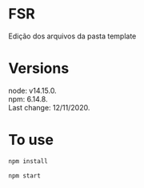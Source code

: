 # FSR
Edição dos arquivos da pasta template
# Versions
node: v14.15.0.\
npm: 6.14.8.\
Last change: 12/11/2020.
# To use
```sh
npm install
```
```sh
npm start
```

